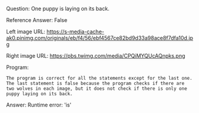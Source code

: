 Question: One puppy is laying on its back.

Reference Answer: False

Left image URL: https://s-media-cache-ak0.pinimg.com/originals/eb/f4/56/ebf4567ce82bd9d33a98ace8f7dfa10d.jpg

Right image URL: https://pbs.twimg.com/media/CPQiMYQUcAQnpks.png

Program:

```
The program is correct for all the statements except for the last one. The last statement is false because the program checks if there are two wolves in each image, but it does not check if there is only one puppy laying on its back.
```
Answer: Runtime error: 'is'

